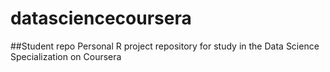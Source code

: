 # datasciencecoursera
##Student repo
Personal R project repository for study in the Data Science Specialization on Coursera

